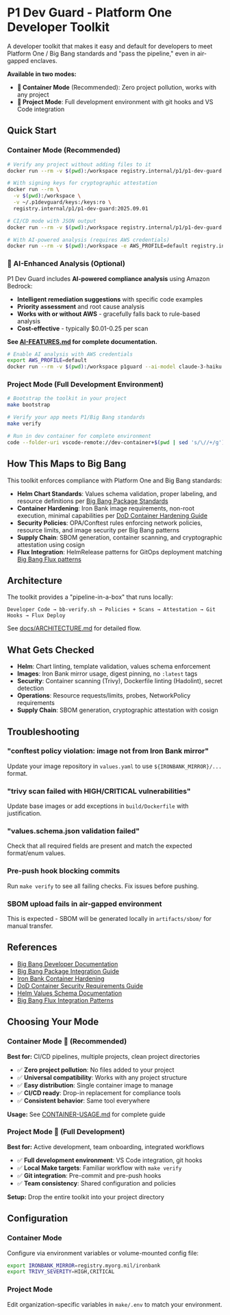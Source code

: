 # P1 Dev Guard - Platform One Developer Toolkit

A developer toolkit that makes it easy and default for developers to meet Platform One / Big Bang standards and "pass the pipeline," even in air-gapped enclaves.

**Available in two modes:**
- **🐳 Container Mode** (Recommended): Zero project pollution, works with any project
- **📁 Project Mode**: Full development environment with git hooks and VS Code integration

## Quick Start

### Container Mode (Recommended)

```bash
# Verify any project without adding files to it
docker run --rm -v $(pwd):/workspace registry.internal/p1/p1-dev-guard:2025.09.01

# With signing keys for cryptographic attestation
docker run --rm \
  -v $(pwd):/workspace \
  -v ~/.p1devguard/keys:/keys:ro \
  registry.internal/p1/p1-dev-guard:2025.09.01

# CI/CD mode with JSON output
docker run --rm -v $(pwd):/workspace registry.internal/p1/p1-dev-guard:2025.09.01 --ci

# With AI-powered analysis (requires AWS credentials)
docker run --rm -v $(pwd):/workspace -e AWS_PROFILE=default registry.internal/p1/p1-dev-guard:2025.09.01
```

### 🤖 AI-Enhanced Analysis (Optional)

P1 Dev Guard includes **AI-powered compliance analysis** using Amazon Bedrock:
- **Intelligent remediation suggestions** with specific code examples
- **Priority assessment** and root cause analysis
- **Works with or without AWS** - gracefully falls back to rule-based analysis
- **Cost-effective** - typically $0.01-0.25 per scan

**See [AI-FEATURES.md](AI-FEATURES.md) for complete documentation.**

```bash
# Enable AI analysis with AWS credentials
export AWS_PROFILE=default
docker run --rm -v $(pwd):/workspace p1guard --ai-model claude-3-haiku
```

### Project Mode (Full Development Environment)

```bash
# Bootstrap the toolkit in your project
make bootstrap

# Verify your app meets P1/Big Bang standards
make verify

# Run in dev container for complete environment
code --folder-uri vscode-remote://dev-container+$(pwd | sed 's/\//+/g')/workspaces/p1-tools
```

## How This Maps to Big Bang

This toolkit enforces compliance with Platform One and Big Bang standards:

- **Helm Chart Standards**: Values schema validation, proper labeling, and resource definitions per [Big Bang Package Standards](https://repo1.dso.mil/big-bang/bigbang/-/blob/master/docs/developer/package-integration.md)
- **Container Hardening**: Iron Bank image requirements, non-root execution, minimal capabilities per [DoD Container Hardening Guide](https://cyber.mil/stigs/view/Container/)
- **Security Policies**: OPA/Conftest rules enforcing network policies, resource limits, and image security per Big Bang patterns
- **Supply Chain**: SBOM generation, container scanning, and cryptographic attestation using cosign
- **Flux Integration**: HelmRelease patterns for GitOps deployment matching [Big Bang Flux patterns](https://repo1.dso.mil/big-bang/bigbang/-/tree/master/chart/templates/flux)

## Architecture

The toolkit provides a "pipeline-in-a-box" that runs locally:

```
Developer Code → bb-verify.sh → Policies + Scans → Attestation → Git Hooks → Flux Deploy
```

See [docs/ARCHITECTURE.md](docs/ARCHITECTURE.md) for detailed flow.

## What Gets Checked

- **Helm**: Chart linting, template validation, values schema enforcement
- **Images**: Iron Bank mirror usage, digest pinning, no `:latest` tags
- **Security**: Container scanning (Trivy), Dockerfile linting (Hadolint), secret detection
- **Operations**: Resource requests/limits, probes, NetworkPolicy requirements
- **Supply Chain**: SBOM generation, cryptographic attestation with cosign

## Troubleshooting

### "conftest policy violation: image not from Iron Bank mirror"
Update your image repository in `values.yaml` to use `${IRONBANK_MIRROR}/...` format.

### "trivy scan failed with HIGH/CRITICAL vulnerabilities"
Update base images or add exceptions in `build/Dockerfile` with justification.

### "values.schema.json validation failed"
Check that all required fields are present and match the expected format/enum values.

### Pre-push hook blocking commits
Run `make verify` to see all failing checks. Fix issues before pushing.

### SBOM upload fails in air-gapped environment
This is expected - SBOM will be generated locally in `artifacts/sbom/` for manual transfer.

## References

- [Big Bang Developer Documentation](https://repo1.dso.mil/big-bang/bigbang/-/blob/master/docs/developer/)
- [Big Bang Package Integration Guide](https://repo1.dso.mil/big-bang/bigbang/-/blob/master/docs/developer/package-integration.md)
- [Iron Bank Container Hardening](https://cyber.mil/stigs/view/Container/)
- [DoD Container Security Requirements Guide](https://dl.dod.cyber.mil/wp-content/uploads/stigs/zip/U_Container_Platform_SRG_V2R1.zip)
- [Helm Values Schema Documentation](https://helm.sh/docs/topics/charts/#schema-files)
- [Big Bang Flux Integration Patterns](https://repo1.dso.mil/big-bang/bigbang/-/tree/master/chart/templates/flux)

## Choosing Your Mode

### Container Mode 🐳 (Recommended)
**Best for:** CI/CD pipelines, multiple projects, clean project directories

- ✅ **Zero project pollution**: No files added to your project
- ✅ **Universal compatibility**: Works with any project structure
- ✅ **Easy distribution**: Single container image to manage
- ✅ **CI/CD ready**: Drop-in replacement for compliance tools
- ✅ **Consistent behavior**: Same tool everywhere

**Usage:** See [CONTAINER-USAGE.md](CONTAINER-USAGE.md) for complete guide

### Project Mode 📁 (Full Development)
**Best for:** Active development, team onboarding, integrated workflows

- ✅ **Full development environment**: VS Code integration, git hooks
- ✅ **Local Make targets**: Familiar workflow with `make verify`
- ✅ **Git integration**: Pre-commit and pre-push hooks
- ✅ **Team consistency**: Shared configuration and policies

**Setup:** Drop the entire toolkit into your project directory

## Configuration

### Container Mode
Configure via environment variables or volume-mounted config file:
```bash
export IRONBANK_MIRROR=registry.myorg.mil/ironbank
export TRIVY_SEVERITY=HIGH,CRITICAL
```

### Project Mode
Edit organization-specific variables in `make/.env` to match your environment.